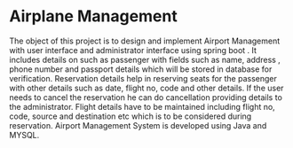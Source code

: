 # Airplane Management
The object of this project is to design and implement Airport Management 
with user interface and administrator interface using spring boot . It 
includes details on such as passenger with fields such as name, address , 
phone number and passport details which will be stored in database for 
verification. Reservation details help in reserving seats for the passenger 
with other details such as date, flight no, code and other details. If the user 
needs to cancel the reservation he can do cancellation providing details to 
the administrator. Flight details have to be maintained including flight no, 
code, source and destination etc which is to be considered during 
reservation. Airport Management System is developed using Java and 
MYSQL.

